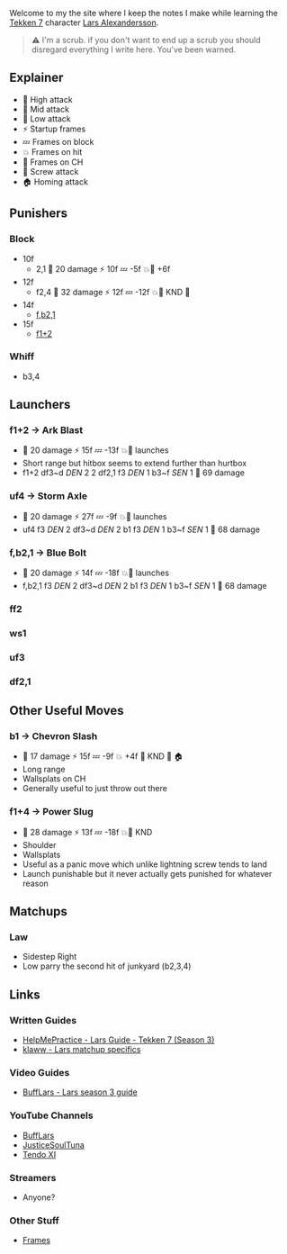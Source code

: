 Welcome to my the site where I keep the notes I make while learning the [Tekken 7](https://en.wikipedia.org/wiki/Tekken_7) character [Lars Alexandersson](https://en.wikipedia.org/wiki/Lars_Alexandersson).

> :warning: I'm a scrub. if you don't want to end up a scrub you should disregard everything I write here. You've been warned.

## Explainer

- :purple_heart: High attack
- :yellow_heart: Mid attack
- :blue_heart: Low attack
- :zap: Startup frames
- :zzz: Frames on block
- :boom: Frames on hit
- :anger: Frames on CH
- :wrench: Screw attack
- :house: Homing attack

## Punishers

### Block

- 10f
  - 2,1 :purple_heart: 20 damage :zap: 10f :zzz: -5f :boom::anger: +6f
- 12f
  - f2,4 :purple_heart: 32 damage :zap: 12f :zzz: -12f :boom::anger: KND :wrench:
- 14f
  - [f,b2,1](#fb21--blue-bolt)
- 15f
  - [f1+2](#f12--ark-blast)

### Whiff

- b3,4

## Launchers

### f1+2 &rarr; Ark Blast

- :yellow_heart: 20 damage :zap: 15f :zzz: -13f :boom::anger: launches
- Short range but hitbox seems to extend further than hurtbox
- f1+2 df3\~d *DEN* 2 2 df2,1 f3 *DEN* 1 b3\~f *SEN* 1 :yellow_heart: 69 damage

### uf4 &rarr; Storm Axle

- :yellow_heart: 20 damage :zap: 27f :zzz: -9f :boom::anger: launches
- uf4 f3 *DEN* 2 df3\~d *DEN* 2 b1 f3 *DEN* 1 b3\~f *SEN* 1 :yellow_heart: 68 damage

### f,b2,1 &rarr; Blue Bolt

- :yellow_heart: 20 damage :zap: 14f :zzz: -18f :boom::anger: launches
- f,b2,1 f3 *DEN* 2 df3\~d *DEN* 2 b1 f3 *DEN* 1 b3\~f *SEN* 1 :yellow_heart: 68 damage

### ff2

### ws1

### uf3

### df2,1

## Other Useful Moves

### b1 &rarr; Chevron Slash

- :yellow_heart: 17 damage :zap: 15f :zzz: -9f :boom: +4f :anger: KND :wrench: :house:
- Long range
- Wallsplats on CH
- Generally useful to just throw out there

### f1+4 &rarr; Power Slug

- :yellow_heart: 28 damage :zap: 13f :zzz: -18f :boom::anger: KND
- Shoulder
- Wallsplats
- Useful as a panic move which unlike lightning screw tends to land
- Launch punishable but it never actually gets punished for whatever reason

## Matchups

### Law

- Sidestep Right
- Low parry the second hit of junkyard (b2,3,4)

## Links

### Written Guides

- [HelpMePractice - Lars Guide - Tekken 7 (Season 3)](https://docs.google.com/document/d/1OUvKXID4n4a2XuFL7qJWBLlU_3C6rBu_Cb4MxWHrP5o/edit?usp=drivesdk)
- [klaww - Lars matchup specifics](https://docs.google.com/document/d/1V60LoEjH0oLFQX0zMyK4KUX_KZTtlt1F1_v7-C4I_WU/edit?usp=sharing)

### Video Guides

- [BuffLars - Lars season 3 guide](https://www.youtube.com/watch?v=60D7B4Sk1e0)

### YouTube Channels

- [BuffLars](https://www.youtube.com/user/JFRAC601)
- [JusticeSoulTuna](https://www.youtube.com/user/TheSoulOfBasement15)
- [Tendo XI](https://www.youtube.com/user/SuperNicksonic)

### Streamers

- Anyone?

### Other Stuff

- [Frames](http://rbnorway.org/lars-t7-frames/)

